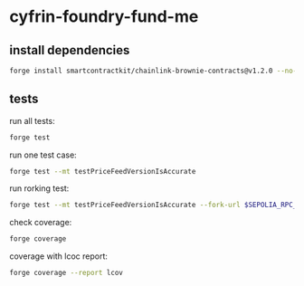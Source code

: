 # cyfrin-foundry-fund-me

## install dependencies

```zsh
forge install smartcontractkit/chainlink-brownie-contracts@v1.2.0 --no-commit
```

## tests

run all tests:

```zsh
forge test
```

run one test case:

```zsh
forge test --mt testPriceFeedVersionIsAccurate
```

run rorking test:

```zsh
forge test --mt testPriceFeedVersionIsAccurate --fork-url $SEPOLIA_RPC_URL
```

check coverage:

```zsh
forge coverage
```

coverage with lcoc report:

```zsh
forge coverage --report lcov
```
